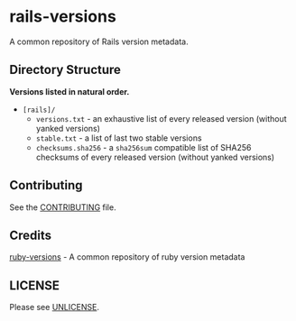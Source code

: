 # rails-versions

A common repository of Rails version metadata.

## Directory Structure

**Versions listed in natural order.**

* `[rails]/`
  * `versions.txt` - an exhaustive list of every released version (without yanked versions)
  * `stable.txt` - a list of last two stable versions
  * `checksums.sha256` - a `sha256sum` compatible list of SHA256 checksums of every
    released version (without yanked versions)

## Contributing

See the [CONTRIBUTING][contribute] file.

[contribute]: https://github.com/JuanitoFatas/rails-versions/blob/master/CONTRIBUTING.md#contributing

## Credits

[ruby-versions][] - A common repository of ruby version metadata

[ruby-versions]: https://github.com/postmodern/ruby-versions

## LICENSE

Please see [UNLICENSE](/UNLICENSE).
